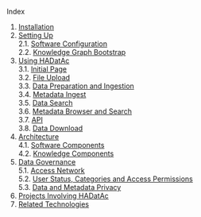 Index

1. [Installation](https://github.com/paulopinheiro1234/hadatac/wiki/HADatAc-User-Guide#1-installing-hadatac)  
2. [Setting Up](https://github.com/paulopinheiro1234/hadatac/wiki/HADatAc-User-Guide#2-setting-up-hadatac)  
  2.1. [Software Configuration](https://github.com/paulopinheiro1234/hadatac/wiki/2.1.-Software-Configuration)  
  2.2. [Knowledge Graph Bootstrap](https://github.com/paulopinheiro1234/hadatac/wiki/2.2.-Knowledge-Graph-Bootstrap)  
3. [Using HADatAc](https://github.com/paulopinheiro1234/hadatac/wiki/HADatAc-User-Guide#3-using-hadatac)  
  3.1. [Initial Page]()  
  3.2. [File Upload](https://github.com/paulopinheiro1234/hadatac/wiki/3.2.-File-Upload)  
  3.3. [Data Preparation and Ingestion](https://github.com/paulopinheiro1234/hadatac/wiki/3.3.-Data-Preparation-and-Ingestion)  
  3.4. [Metadata Ingest](https://github.com/paulopinheiro1234/hadatac/wiki/3.4.-Metadata-Ingest)  
  3.5. [Data Search]()  
  3.6. [Metadata Browser and Search]()  
  3.7. [API]()  
  3.8. [Data Download]()  
4. [Architecture](https://github.com/paulopinheiro1234/hadatac/wiki/HADatAc-User-Guide#4-architecture)  
  4.1. [Software Components]()   
  4.2. [Knowledge Components]()  
5. [Data Governance](https://github.com/paulopinheiro1234/hadatac/wiki/HADatAc-User-Guide#5-data-governance)  
  5.1. [Access Network]()  
  5.2. [User Status, Categories and Access Permissions]()  
  5.3. [Data and Metadata Privacy]()  
6. [Projects Involving HADatAc](https://github.com/paulopinheiro1234/hadatac/wiki/HADatAc-User-Guide#6-projects-involved-with-hadatac)  
7. [Related Technologies](https://github.com/paulopinheiro1234/hadatac/wiki/HADatAc-User-Guide#7-other-products-and-technologies-related-to-hadatac) 
